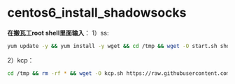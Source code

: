 # centos6_install_shadowsocks

**在搬瓦工root shell里面输入**：
  1）ss:
```bash 
yum update -y && yum install -y wget && cd /tmp && wget -O start.sh shorturl.at/achzK && chmod +x ./start.sh && ./start.sh
```

2）kcp：
```bash
cd /tmp && rm -rf * && wget -O kcp.sh https://raw.githubusercontent.com/lincolnphu/centos6_install_shadowsocks/master/kcp.sh && chmod +x kcp.sh && ./kcp.sh
```
